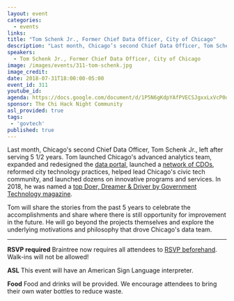 ```yaml
---
layout: event
categories: 
  - events
links:
title: "Tom Schenk Jr., Former Chief Data Officer, City of Chicago"
description: "Last month, Chicago’s second Chief Data Officer, Tom Schenk Jr., left after serving 5 1/2 years. Tom will share the stories from the past 5 years to celebrate the accomplishments and share where there is still opportunity for improvement in the future. He will go beyond the projects themselves and explore the underlying motivations and philosophy that drove Chicago’s data team."
speakers:
  - Tom Schenk Jr., Former Chief Data Officer, City of Chicago
image: /images/events/311-tom-schenk.jpg
image_credit: 
date: 2018-07-31T18:00:00-05:00
event_id: 311
youtube_id: 
agenda: https://docs.google.com/document/d/1P5N6gKdpYAfPVECSJgxxLxVcP0qcNGsaPy6-KBl-uUc/edit#
sponsor: The Chi Hack Night Community
asl_provided: true
tags:
 - 'govtech'
published: true
---
```


Last month, Chicago's second Chief Data Officer, Tom Schenk Jr., left after serving 5 1/2 years. Tom launched Chicago's advanced analytics team, expanded and redesigned the [data portal](http://data.cityofchicago.org/), launched a [network of CDOs](https://ash.harvard.edu/news/harvard-ash-center-launches-nationwide-network-urban-chief-data-officers), reformed city technology practices, helped lead Chicago's civic tech community, and launched dozens on innovative programs and services. In 2018, he was named a [top Doer, Dreamer & Driver by Government Technology magazine](http://www.govtech.com/top-25/Tom-Schenk.html).

Tom will share the stories from the past 5 years to celebrate the accomplishments and share where there is still opportunity for improvement in the future. He will go beyond the projects themselves and explore the underlying motivations and philosophy that drove Chicago's data team.

---

**RSVP required** Braintree now requires all attendees to [RSVP beforehand](https://www.eventbrite.com/e/chi-hack-night-registration-41703945624). Walk-ins will not be allowed!

**ASL** This event will have an American Sign Language interpreter.

**Food** Food and drinks will be provided. We encourage attendees to bring their own water bottles to reduce waste.
